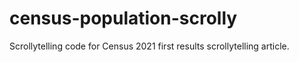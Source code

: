 # census-population-scrolly
Scrollytelling code for Census 2021 first results scrollytelling article.
